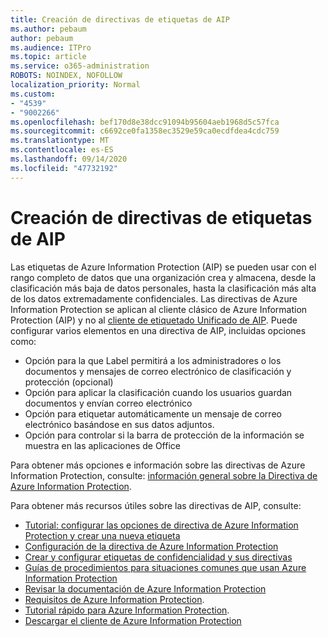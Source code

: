 ```yaml
---
title: Creación de directivas de etiquetas de AIP
ms.author: pebaum
author: pebaum
ms.audience: ITPro
ms.topic: article
ms.service: o365-administration
ROBOTS: NOINDEX, NOFOLLOW
localization_priority: Normal
ms.custom:
- "4539"
- "9002266"
ms.openlocfilehash: bef170d8e38dcc91094b95604aeb1968d5c57fca
ms.sourcegitcommit: c6692ce0fa1358ec3529e59ca0ecdfdea4cdc759
ms.translationtype: MT
ms.contentlocale: es-ES
ms.lasthandoff: 09/14/2020
ms.locfileid: "47732192"
---
```

# <a name="creating-aip-label-policies"></a>Creación de directivas de etiquetas de AIP

Las etiquetas de Azure Information Protection (AIP) se pueden usar con el rango completo de datos que una organización crea y almacena, desde la clasificación más baja de datos personales, hasta la clasificación más alta de los datos extremadamente confidenciales. Las directivas de Azure Information Protection se aplican al cliente clásico de Azure Information Protection (AIP) y no al  [cliente de etiquetado Unificado de AIP](https://docs.microsoft.com/azure/information-protection/rms-client/unifiedlabelingclient-version-release-history). Puede configurar varios elementos en una directiva de AIP, incluidas opciones como:

- Opción para la que Label permitirá a los administradores o los documentos y mensajes de correo electrónico de clasificación y protección (opcional)
- Opción para aplicar la clasificación cuando los usuarios guardan documentos y envían correo electrónico
- Opción para etiquetar automáticamente un mensaje de correo electrónico basándose en sus datos adjuntos.
- Opción para controlar si la barra de protección de la información se muestra en las aplicaciones de Office

Para obtener más opciones e información sobre las directivas de Azure Information Protection, consulte: [información general sobre la Directiva de Azure Information Protection](https://docs.microsoft.com/azure/information-protection/overview-policy).  

Para obtener más recursos útiles sobre las directivas de AIP, consulte:

- [Tutorial: configurar las opciones de directiva de Azure Information Protection y crear una nueva etiqueta](https://docs.microsoft.com/azure/information-protection/infoprotect-quick-start-tutorial)  
- [Configuración de la directiva de Azure Information Protection](https://docs.microsoft.com/azure/information-protection/configure-policy)  
- [Crear y configurar etiquetas de confidencialidad y sus directivas](https://docs.microsoft.com/microsoft-365/compliance/create-sensitivity-labels)  
- [Guías de procedimientos para situaciones comunes que usan Azure Information Protection](https://docs.microsoft.com/azure/information-protection/how-to-guides)  
- [Revisar la documentación de Azure Information Protection](https://docs.microsoft.com/azure/information-protection/what-is-information-protection)  
- [Requisitos de Azure Information Protection](https://docs.microsoft.com/azure/information-protection/get-started/requirements).  
- [Tutorial rápido para Azure Information Protection](https://docs.microsoft.com/azure/information-protection/get-started/infoprotect-quick-start-tutorial).  
- [Descargar el cliente de Azure Information Protection](https://www.microsoft.com/download/details.aspx?id=53018)